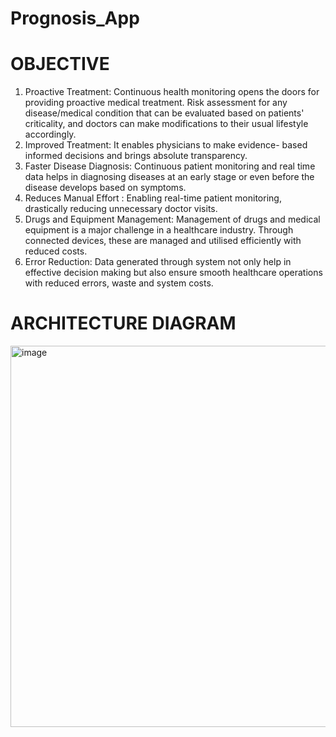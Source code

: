 # Prognosis_App

# OBJECTIVE

1. Proactive Treatment: Continuous health monitoring opens the doors for providing proactive medical treatment. Risk assessment for any disease/medical condition that can be evaluated based on patients' criticality, and doctors can make modifications to their usual lifestyle accordingly.
2. Improved Treatment: It enables physicians to make evidence- based informed decisions and brings absolute transparency.
3. Faster Disease Diagnosis: Continuous patient monitoring and real time data helps in diagnosing diseases at an early stage or even before the disease develops based on symptoms.
4. Reduces Manual Effort : Enabling real-time patient monitoring, drastically reducing unnecessary doctor visits.
5. Drugs and Equipment Management: Management of drugs and medical equipment is a major challenge in a healthcare industry. Through connected devices, these are managed and utilised efficiently with reduced costs.
6. Error Reduction: Data generated through system not only help in effective decision making but also ensure smooth healthcare operations with reduced errors, waste and system costs.

# ARCHITECTURE DIAGRAM

<img width="610" alt="image" src="https://i.postimg.cc/hjFhwdKj/conceptual-Model-Wh-BG.png">
